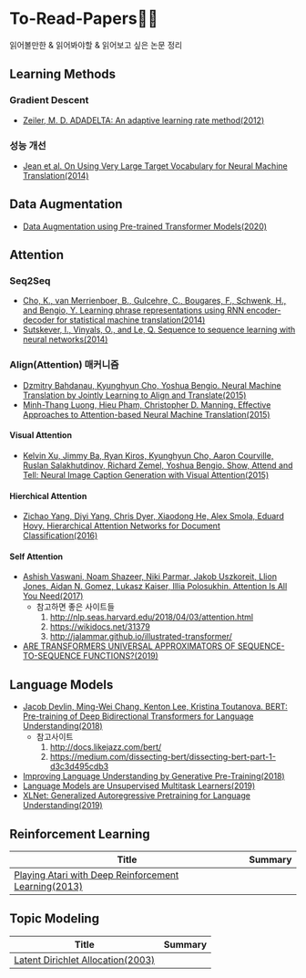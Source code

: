 # To-Read-Papers👩‍💻
읽어볼만한 & 읽어봐야할 & 읽어보고 싶은 논문 정리

## Learning Methods
### Gradient Descent
* [Zeiler, M. D. ADADELTA: An adaptive learning rate method(2012)](https://arxiv.org/abs/1212.5701)

### 성능 개선
* [Jean et al. On Using Very Large Target Vocabulary for Neural Machine Translation(2014)](https://arxiv.org/pdf/1412.2007.pdf)
## Data Augmentation
* [Data Augmentation using Pre-trained Transformer Models(2020)](https://arxiv.org/pdf/2003.02245.pdf)
## Attention
### Seq2Seq
* [Cho, K., van Merrienboer, B., Gulcehre, C., Bougares, F., Schwenk, H., and Bengio, Y. Learning phrase representations using RNN encoder-decoder for statistical machine translation(2014)](https://arxiv.org/abs/1406.1078)
* [Sutskever, I., Vinyals, O., and Le, Q. Sequence to sequence learning with neural networks(2014)](https://arxiv.org/abs/1409.3215)

### Align(Attention) 매커니즘
* [Dzmitry Bahdanau, Kyunghyun Cho, Yoshua Bengio. Neural Machine Translation by Jointly Learning to Align and Translate(2015)](https://arxiv.org/abs/1409.0473#:~:text=Neural%20machine%20translation%20is%20a,to%20maximize%20the%20translation%20performance.)
* [Minh-Thang Luong, Hieu Pham, Christopher D. Manning. Effective Approaches to Attention-based Neural Machine Translation(2015)](https://arxiv.org/abs/1508.04025)

#### Visual Attention
* [Kelvin Xu, Jimmy Ba, Ryan Kiros, Kyunghyun Cho, Aaron Courville, Ruslan Salakhutdinov, Richard Zemel, Yoshua Bengio. Show, Attend and Tell: Neural Image Caption Generation with Visual Attention(2015)](https://arxiv.org/abs/1502.03044)

#### Hierchical Attention
* [Zichao Yang, Diyi Yang, Chris Dyer, Xiaodong He, Alex Smola, Eduard Hovy. Hierarchical Attention Networks for Document Classification(2016)](https://www.cs.cmu.edu/~./hovy/papers/16HLT-hierarchical-attention-networks.pdf)

#### Self Attention
* [Ashish Vaswani, Noam Shazeer, Niki Parmar, Jakob Uszkoreit, Llion Jones, Aidan N. Gomez, Lukasz Kaiser, Illia Polosukhin. Attention Is All You Need(2017)](https://arxiv.org/abs/1706.03762)
    * 참고하면 좋은 사이트들
        1. http://nlp.seas.harvard.edu/2018/04/03/attention.html
        2. https://wikidocs.net/31379
        3. http://jalammar.github.io/illustrated-transformer/
* [ARE TRANSFORMERS UNIVERSAL APPROXIMATORS OF SEQUENCE-TO-SEQUENCE FUNCTIONS?(2019)](https://arxiv.org/abs/1912.10077)

## Language Models
* [Jacob Devlin, Ming-Wei Chang, Kenton Lee, Kristina Toutanova. BERT: Pre-training of Deep Bidirectional Transformers for Language Understanding(2018)](https://arxiv.org/abs/1810.04805)
    * 참고사이트
        1. http://docs.likejazz.com/bert/
        2. https://medium.com/dissecting-bert/dissecting-bert-part-1-d3c3d495cdb3
* [Improving Language Understanding by Generative Pre-Training(2018)](https://www.cs.ubc.ca/~amuham01/LING530/papers/radford2018improving.pdf)
* [Language Models are Unsupervised Multitask Learners(2019)](https://d4mucfpksywv.cloudfront.net/better-language-models/language_models_are_unsupervised_multitask_learners.pdf)
* [XLNet: Generalized Autoregressive Pretraining for Language Understanding(2019)](https://arxiv.org/pdf/1906.08237.pdf)

## Reinforcement Learning
|Title|Summary|
|---|---|
|[Playing Atari with Deep Reinforcement Learning(2013)](https://arxiv.org/pdf/1312.5602.pdf)| |

## Topic Modeling
|Title|Summary|
|---|---|
|[Latent Dirichlet Allocation(2003)](https://jmlr.org/papers/volume3/blei03a/blei03a.pdf)|

